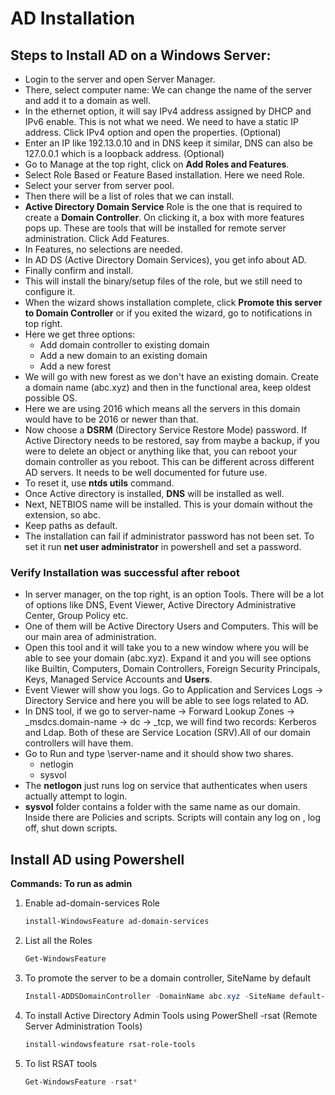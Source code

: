 # AD Installation
## Steps to Install AD on a Windows Server:
- Login to the server and open Server Manager.
- There, select computer name: We can change the name of the server and add it to a domain as well.
- In the ethernet option, it will say IPv4 address assigned by DHCP and IPv6 enable. This is not what we need. We need to have a static IP address. Click IPv4 option and open the properties. (Optional)
- Enter an IP like 192.13.0.10 and in DNS keep it similar, DNS can also be 127.0.0.1 which is a loopback address. (Optional)
- Go to Manage at the top right, click on **Add Roles and Features**.
- Select Role Based or Feature Based installation. Here we need Role.
- Select your server from server pool.
- Then there will be a list of roles that we can install.
- **Active Directory Domain Service** Role is the one that is required to create a **Domain Controller**. On clicking it, a box with more features pops up. These are tools that will be installed for remote server administration. Click Add Features.
- In Features, no selections are needed.
- In AD DS (Active Directory Domain Services), you get info about AD.
- Finally confirm and install.
- This will install the binary/setup files of the role, but we still need to configure it.
- When the wizard shows installation complete, click **Promote this server to Domain Controller** or if you exited the wizard, go to notifications in top right.
- Here we get three options:
  - Add domain controller to existing domain
  - Add a new domain to an existing domain
  - Add a new forest
- We will go with new forest as we don't have an existing domain. Create a domain name (abc.xyz) and then in the functional area, keep oldest possible OS.
- Here we are using 2016 which means all the servers in this domain would have to be 2016 or newer than that.
- Now choose a **DSRM** (Directory Service Restore Mode) password. If Active Directory needs to be restored, say from maybe a backup, if you were to delete an object or anything like that, you can reboot your domain controller as you reboot. This can be different across different AD servers. It needs to be well documented for future use.
- To reset it, use **ntds utils** command.
- Once Active directory is installed, **DNS** will be installed as well.
- Next, NETBIOS name will be installed. This is your domain without the extension, so abc.
- Keep paths as default.
- The installation can fail if administrator password has not been set. To set it run **net user administrator** in powershell and set a password.

### Verify Installation was successful after reboot
- In server manager, on the top right, is an option Tools. There will be a lot of options like DNS, Event Viewer, Active Directory Administrative Center, Group Policy etc.
- One of them will be Active Directory Users and Computers. This will be our main area of administration.
- Open this tool and it will take you to a new window where you will be able to see your domain (abc.xyz). Expand it and you will see options like Builtin, Computers, Domain Controllers, Foreign Security Principals, Keys, Managed Service Accounts and **Users**.
- Event Viewer will show you logs. Go to Application and Services Logs -> Directory Service and here you will be able to see logs related to AD.
- In DNS tool, if we go to server-name -> Forward Lookup Zones -> _msdcs.domain-name -> dc -> _tcp, we will find two records: Kerberos and Ldap. Both of these are Service Location (SRV).All of our domain controllers will have them.
- Go to Run and type \\server-name and it should show two shares.
  - netlogin
  - sysvol
- The **netlogon** just runs log on service that authenticates when users actually attempt to login.
- **sysvol** folder contains a folder with the same name as our domain. Inside there are Policies and scripts. Scripts will contain any log on , log off, shut down scripts. 

## Install AD using Powershell

**Commands: To run as admin**

1. Enable ad-domain-services Role
   ```ps1
   install-WindowsFeature ad-domain-services
   ```
2. List all the Roles
   ```ps1
   Get-WindowsFeature
   ```
3. To promote the server to be a domain controller, SiteName by default 
   ```ps1
   Install-ADDSDomainController -DomainName abc.xyz -SiteName default-first-site-name -InstallDns
   ```
4. To install Active Directory Admin Tools using PowerShell -rsat (Remote Server Administration Tools)
   ```ps1
   install-windowsfeature rsat-role-tools
   ```
5. To list RSAT tools
   ```ps1
   Get-WindowsFeature -rsat*
   ```
